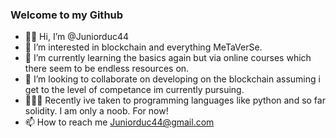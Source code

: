 ### Welcome to my Github
- 👋🏾 Hi, I’m @Juniorduc44
- 👀 I’m interested in blockchain and everything MeTaVerSe.
- 🌱 I’m currently learning the basics again but via online courses which there seem to be endless resources on.
- 💞️ I’m looking to collaborate on developing on the blockchain assuming i get to the level of competance im currently pursuing.
- 👨🏿‍💻 Recently ive taken to programming languages like python and so far solidity. I am only a noob. For now!
- 📫 How to reach me Juniorduc44@gmail.com

<!---
Juniorduc44/Juniorduc44 is a ✨ special ✨ repository because its `README.md` (this file) appears on your GitHub profile.
You can click the Preview link to take a look at your changes.
--->
